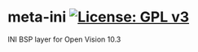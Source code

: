 meta-ini [![License: GPL v3](https://img.shields.io/badge/License-GPLv3-blue.svg)](https://www.gnu.org/licenses/gpl-3.0)
========
INI BSP layer for Open Vision 10.3
